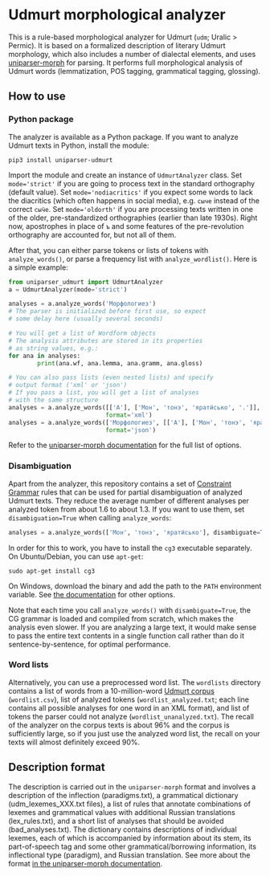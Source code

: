 # Udmurt morphological analyzer
This is a rule-based morphological analyzer for Udmurt (``udm``; Uralic > Permic). It is based on a formalized description of literary Udmurt morphology, which also includes a number of dialectal elements, and uses [uniparser-morph](https://github.com/timarkh/uniparser-morph) for parsing. It performs full morphological analysis of Udmurt words (lemmatization, POS tagging, grammatical tagging, glossing).

## How to use
### Python package
The analyzer is available as a Python package. If you want to analyze Udmurt texts in Python, install the module:

```
pip3 install uniparser-udmurt
```

Import the module and create an instance of ``UdmurtAnalyzer`` class. Set ``mode='strict'`` if you are going to process text in the standard orthography (default value). Set ``mode='nodiacritics'`` if you expect some words to lack the diacritics (which often happens in social media), e.g. ``сыче`` instead of the correct ``сыӵе``. Set ``mode='oldorth'`` if you are processing texts written in one of the older, pre-standardized orthographies (earlier than late 1930s). Right now, apostrophes in place of ``ъ`` and some features of the pre-revolution orthography are accounted for, but not all of them.

After that, you can either parse tokens or lists of tokens with ``analyze_words()``, or parse a frequency list with ``analyze_wordlist()``. Here is a simple example:

```python
from uniparser_udmurt import UdmurtAnalyzer
a = UdmurtAnalyzer(mode='strict')

analyses = a.analyze_words('Морфологиез')
# The parser is initialized before first use, so expect
# some delay here (usually several seconds)

# You will get a list of Wordform objects
# The analysis attributes are stored in its properties
# as string values, e.g.:
for ana in analyses:
        print(ana.wf, ana.lemma, ana.gramm, ana.gloss)

# You can also pass lists (even nested lists) and specify
# output format ('xml' or 'json')
# If you pass a list, you will get a list of analyses
# with the same structure
analyses = a.analyze_words([['А'], ['Мон', 'тонэ', 'яратӥсько', '.']],
	                       format='xml')
analyses = a.analyze_words(['Морфологиез', [['А'], ['Мон', 'тонэ', 'яратӥсько', '.']]],
	                       format='json')
```

Refer to the [uniparser-morph documentation](https://uniparser-morph.readthedocs.io/en/latest/) for the full list of options.

### Disambiguation
Apart from the analyzer, this repository contains a set of [Constraint Grammar](https://visl.sdu.dk/constraint_grammar.html) rules that can be used for partial disambiguation of analyzed Udmurt texts. They reduce the average number of different analyses per analyzed token from about 1.6 to about 1.3. If you want to use them, set ``disambiguation=True`` when calling ``analyze_words``:

```python
analyses = a.analyze_words(['Мон', 'тонэ', 'яратӥсько'], disambiguate=True)
```

In order for this to work, you have to install the ``cg3`` executable separately. On Ubuntu/Debian, you can use ``apt-get``:

```
sudo apt-get install cg3
```

On Windows, download the binary and add the path to the ``PATH`` environment variable. See [the documentation](https://visl.sdu.dk/cg3/single/#installation) for other options.

Note that each time you call ``analyze_words()`` with ``disambiguate=True``, the CG grammar is loaded and compiled from scratch, which makes the analysis even slower. If you are analyzing a large text, it would make sense to pass the entire text contents in a single function call rather than do it sentence-by-sentence, for optimal performance.

### Word lists
Alternatively, you can use a preprocessed word list. The ``wordlists`` directory contains a list of words from a 10-million-word [Udmurt corpus](http://udmurt.web-corpora.net/) (``wordlist.csv``), list of analyzed tokens (``wordlist_analyzed.txt``; each line contains all possible analyses for one word in an XML format), and list of tokens the parser could not analyze (``wordlist_unanalyzed.txt``). The recall of the analyzer on the corpus texts is about 96% and the corpus is sufficiently large, so if you just use the analyzed word list, the recall on your texts will almost definitely exceed 90%.

## Description format
The description is carried out in the ``uniparser-morph`` format and involves a description of the inflection (paradigms.txt), a grammatical dictionary (udm_lexemes_XXX.txt files), a list of rules that annotate combinations of lexemes and grammatical values with additional Russian translations (lex_rules.txt), and a short list of analyses that should be avoided (bad_analyses.txt). The dictionary contains descriptions of individual lexemes, each of which is accompanied by information about its stem, its part-of-speech tag and some other grammatical/borrowing information, its inflectional type (paradigm), and Russian translation. See more about the format [in the uniparser-morph documentation](https://uniparser-morph.readthedocs.io/en/latest/format.html).
